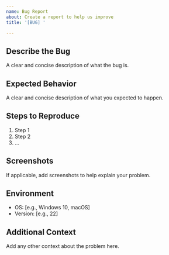 ```yaml
---
name: Bug Report
about: Create a report to help us improve
title: '[BUG] '

---
```


## Describe the Bug

A clear and concise description of what the bug is.

## Expected Behavior

A clear and concise description of what you expected to happen.

## Steps to Reproduce

1. Step 1
2. Step 2
3. ...

## Screenshots

If applicable, add screenshots to help explain your problem.

## Environment

- OS: [e.g., Windows 10, macOS]
- Version: [e.g., 22]

## Additional Context

Add any other context about the problem here.
